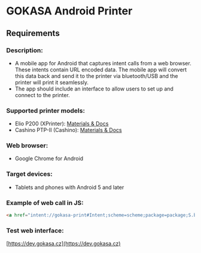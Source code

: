 # GOKASA Android Printer  
  
## Requirements  
  
### Description:  
- A mobile app for Android that captures intent calls from a web browser. These intents contain URL encoded data. The mobile app will convert this data back and send it to the printer via bluetooth/USB and the printer will print it seamlessly.  
- The app should include an interface to allow users to set up and connect to the printer.  

### Supported printer models:  
- Elio P200 (XPrinter): [Materials & Docs](https://drive.google.com/drive/folders/0B52TYGb_gnqpU1JoQWp3SUVEUnc)  
- Cashino PTP-II (Cashino): [Materials & Docs](https://drive.google.com/drive/folders/0B52TYGb_gnqpdkY1Y2J3MkdwNWs)  
  
### Web browser:  
- Google Chrome for Android  
  
### Target devices:  
- Tablets and phones with Android 5 and later  
  
### Example of web call in JS:  
```html
<a href="intent://gokasa-print#Intent;scheme=scheme;package=package;S.browser_fallback_url=https%3A%2F%2Fdev.gokasa.cz%2Finstall-gokasa-printer.html;S.data=hello%20world;end;" target="_blank">Intent</a>;
```
  
### Test web interface:  
[https://dev.gokasa.cz](https://dev.gokasa.cz)  
  